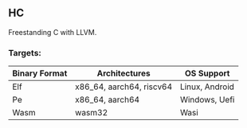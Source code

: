 ## HC
Freestanding C with LLVM.

### Targets:
| Binary Format | Architectures            | OS Support     |
| ------------- | ------------------------ | -------------- |
| Elf           | x86_64, aarch64, riscv64 | Linux, Android |
| Pe            | x86_64, aarch64          | Windows, Uefi  |
| Wasm          | wasm32                   | Wasi           |
